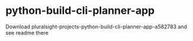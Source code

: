 # python-build-cli-planner-app

Download pluralsight-projects-python-build-cli-planner-app-a582783 and see readme there
